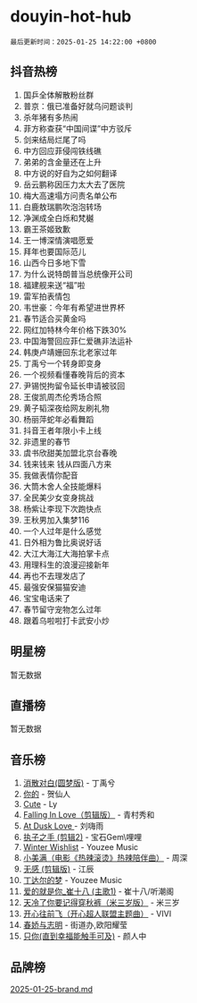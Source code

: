 # douyin-hot-hub

`最后更新时间：2025-01-25 14:22:00 +0800`

## 抖音热榜

1. 国乒全体解散粉丝群
1. 普京：俄已准备好就乌问题谈判
1. 杀年猪有多热闹
1. 菲方称查获“中国间谍”中方驳斥
1. 剑来结局烂尾了吗
1. 中方回应菲侵闯铁线礁
1. 弟弟的含金量还在上升
1. 中方说的好自为之如何翻译
1. 岳云鹏称因压力太大去了医院
1. 梅大高速塌方问责名单公布
1. 白鹿敖瑞鹏吹泡泡转场
1. 净渊成全白烁和梵樾
1. 霸王茶姬致歉
1. 王一博深情演唱愿爱
1. 拜年也要国际范儿
1. 山西今日多地下雪
1. 为什么说特朗普当总统像开公司
1. 福建舰来送“福”啦
1. 雷军拍表情包
1. 韦世豪：今年有希望进世界杯
1. 春节适合买黄金吗
1. 网红加特林今年价格下跌30%
1. 中国海警回应菲仁爱礁非法运补
1. 韩庚卢靖姗回东北老家过年
1. 丁禹兮一个转身即变身
1. 一个视频看懂春晚背后的资本
1. 尹锡悦拘留令延长申请被驳回
1. 王俊凯周杰伦秀场合照
1. 黄子韬深夜给网友刷礼物
1. 杨丽萍蛇年必看舞蹈
1. 抖音王者年限小卡上线
1. 非遗里的春节
1. 虞书欣甜美加盟北京台春晚
1. 钱来钱来 钱从四面八方来
1. 我做表情你配音
1. 大筒木舍人全技能爆料
1. 全民美少女变身挑战
1. 杨紫让李现下次跑快点
1. 王秋男加入集梦116
1. 一个人过年是什么感觉
1. 日外相为鲁比奥说好话
1. 大江大海江大海拍掌卡点
1. 用理科生的浪漫迎接新年
1. 再也不去理发店了
1. 最强安保猫猫安迪
1. 宝宝电话来了
1. 春节留守宠物怎么过年
1. 跟着乌啦啦打卡武安小炒

## 明星榜

暂无数据

## 直播榜

暂无数据

## 音乐榜

1. [消散对白(圆梦版)](https://sf5-hl-cdn-tos.douyinstatic.com/obj/tos-cn-ve-2774/og4jB5I5IizzoZVAAAzWgBMAsMDWoArfwBOiFs) - 丁禹兮
1. [你的](https://sf5-hl-cdn-tos.douyinstatic.com/obj/tos-cn-ve-2774/oYuIeKf42jB7sEV6B2upMdpYAgfrQWj0FeRegh) - 贺仙人
1. [Cute](https://sf5-hl-cdn-tos.douyinstatic.com/obj/tos-cn-ve-2774/o4IbIzHWKAAB4wsS5qMBRiiAlEBGTpQRNfFvuo) - Ly
1. [Falling In Love（剪辑版）](https://sf5-hl-cdn-tos.douyinstatic.com/obj/tos-cn-ve-2774/o8ajpA8zzgBPahbBIO8AcKGBLJezFCRd1wfP9f) - 青村秀和
1. [ At Dusk  Love ](https://sf5-hl-cdn-tos.douyinstatic.com/obj/tos-cn-ve-2774/o8CrpCf5CaYgI4ZrtQgMQAFEfuGqNnRSDQAPBc) - 刘嗨雨
1. [执子之手 (剪辑2)](https://sf6-cdn-tos.douyinstatic.com/obj/tos-cn-ve-2774/oUoZLQjCc31XzqsBnBQUNgeKtYPBcgbFDwtfcu) - 宝石Gem\哩哩
1. [Winter Wishlist](https://sf5-hl-cdn-tos.douyinstatic.com/obj/tos-cn-ve-2774/oIIgUOeamCFCVAzxN6MFRLIBlLGpUqQxeeHrLE) - Youzee Music
1. [小美满（电影《热辣滚烫》热辣陪伴曲）](https://sf5-hl-cdn-tos.douyinstatic.com/obj/tos-cn-ve-2774/o0GAn2lSgfZIDUgtevCGDQYnFg4CwnrBaxbTZL) - 周深
1. [无感 (剪辑版)](https://sf5-hl-cdn-tos.douyinstatic.com/obj/tos-cn-ve-2774/o0eIsUzJBDlQaQFC5OFlgbMEZC1TFYBftOBn6p) - 江辰
1. [丁达尔的梦](https://sf5-hl-cdn-tos.douyinstatic.com/obj/tos-cn-ve-2774/oMU3WirUZBVQkAC9ccG5P2IQirziZM2RTInUY) - Youzee Music
1. [爱的就是你_崔十八 (主歌1)](https://sf5-hl-cdn-tos.douyinstatic.com/obj/tos-cn-ve-2774/oI5BO5DhFZ6UTcNCnZaOCBLtZ7WIMQGfgnXf5E) - 崔十八/听潮阁
1. [天冷了你要记得穿秋裤（米三岁版）](https://sf5-hl-cdn-tos.douyinstatic.com/obj/tos-cn-ve-2774/oQlIwVIDWiZ6BQilAorS7MA0AgCkQDvcZAdm1) - 米三岁
1. [开心往前飞（开心超人联盟主题曲）](https://sf5-hl-cdn-tos.douyinstatic.com/obj/tos-cn-ve-2774/9d8fb7c82cf1421fb93a9fe925275e0a) - VIVI
1. [春娇与志明](https://sf5-hl-cdn-tos.douyinstatic.com/obj/tos-cn-ve-2774/e530d8fceb7044b39707d7f9ff54add1) - 街道办,欧阳耀莹
1. [只你(直到幸福能触手可及)](https://sf5-hl-cdn-tos.douyinstatic.com/obj/tos-cn-ve-2774/o0lBkRDzFTeaVSUz3ZZSCBVtZ5DIMQGfgmEAuE) - 颜人中

## 品牌榜

[2025-01-25-brand.md](2025-01-25-brand.md)
